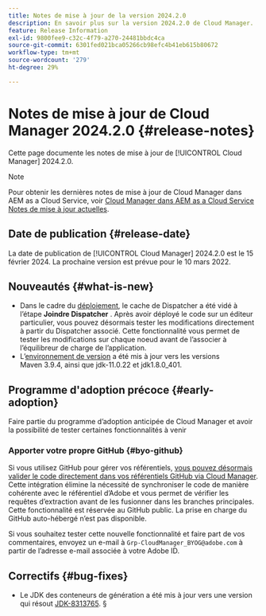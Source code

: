 ```yaml
---
title: Notes de mise à jour de la version 2024.2.0
description: En savoir plus sur la version 2024.2.0 de Cloud Manager.
feature: Release Information
exl-id: 9800fee9-c32c-4f79-a270-24481bbdc4ca
source-git-commit: 6301fed021bca05266cb98efc4b41eb615b80672
workflow-type: tm+mt
source-wordcount: '279'
ht-degree: 29%

---
```


# Notes de mise à jour de Cloud Manager 2024.2.0 {#release-notes}

Cette page documente les notes de mise à jour de [!UICONTROL Cloud Manager] 2024.2.0.

>[!NOTE]
>
>Pour obtenir les dernières notes de mise à jour de Cloud Manager dans AEM as a Cloud Service, voir [Cloud Manager dans AEM as a Cloud Service Notes de mise à jour actuelles](https://experienceleague.adobe.com/en/docs/experience-manager-cloud-service/content/release-notes/cloud-manager/current).

## Date de publication {#release-date}

La date de publication de [!UICONTROL Cloud Manager] 2024.2.0 est le 15 février 2024. La prochaine version est prévue pour le 10 mars 2022.

## Nouveautés {#what-is-new}

* Dans le cadre du [déploiement](/help/using/code-deployment.md), le cache de Dispatcher a été vidé à l’étape **Joindre Dispatcher** . Après avoir déployé le code sur un éditeur particulier, vous pouvez désormais tester les modifications directement à partir du Dispatcher associé. Cette fonctionnalité vous permet de tester les modifications sur chaque noeud avant de l’associer à l’équilibreur de charge de l’application.
* L’[environnement de version](/help/getting-started/build-environment.md) a été mis à jour vers les versions Maven 3.9.4, ainsi que jdk-11.0.22 et jdk1.8.0_401.

## Programme d&#39;adoption précoce {#early-adoption}

Faire partie du programme d’adoption anticipée de Cloud Manager et avoir la possibilité de tester certaines fonctionnalités à venir

### Apporter votre propre GitHub {#byo-github}

Si vous utilisez GitHub pour gérer vos référentiels, [vous pouvez désormais valider le code directement dans vos référentiels GitHub via Cloud Manager](/help/managing-code/private-repositories.md). Cette intégration élimine la nécessité de synchroniser le code de manière cohérente avec le référentiel d’Adobe et vous permet de vérifier les requêtes d’extraction avant de les fusionner dans les branches principales. Cette fonctionnalité est réservée au GitHub public. La prise en charge du GitHub auto-hébergé n’est pas disponible.

Si vous souhaitez tester cette nouvelle fonctionnalité et faire part de vos commentaires, envoyez un e-mail à `Grp-CloudManager_BYOG@adobe.com` à partir de l’adresse e-mail associée à votre Adobe ID.

## Correctifs {#bug-fixes}

* Le JDK des conteneurs de génération a été mis à jour vers une version qui résout [JDK-8313765](https://bugs.openjdk.org/browse/JDK-8313765).
§
